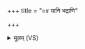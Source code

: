 +++
title = "०४ यानि भद्राणि"

+++
<details><summary>मूलम् (VS)</summary>

यानि॑ भ॒द्राणि॒ बीजा॑न्यृष॒भा ज॒नय॑न्ति च।  
तैस्त्वं पु॒त्रं वि॑न्दस्व॒ सा प्र॒सूर्धेनु॑का भव ॥
</details>